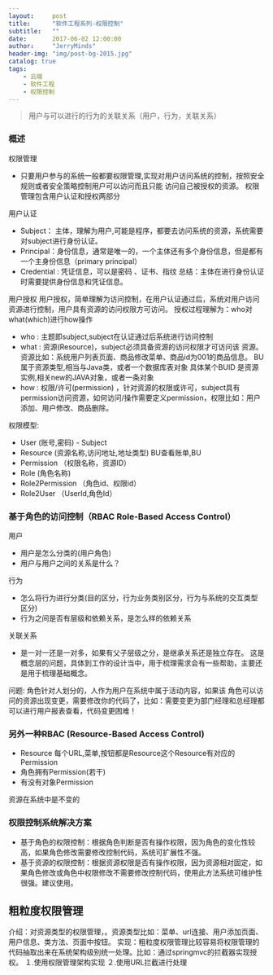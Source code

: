 ```yaml
---
layout:     post
title:      "软件工程系列-权限控制"
subtitle:   ""
date:       2017-06-02 12:00:00
author:     "JerryMinds"
header-img: "img/post-bg-2015.jpg"
catalog: true
tags:
    - 云端
    - 软件工程
    - 权限控制
---
```


> 用户与可以进行的行为的关联关系（用户，行为，关联关系）


### 概述
权限管理
* 只要用户参与的系统一般都要权限管理,实现对用户访问系统的控制，按照安全规则或者安全策略控制用户可以访问而且只能
访问自己被授权的资源。
权限管理包含用户认证和授权两部分

用户认证
* Subject： 主体，理解为用户,可能是程序，都要去访问系统的资源，系统需要对subject进行身份认证。
* Principal：身份信息，通常是唯一的，一个主体还有多个身份信息，但是都有一个主身份信息（primary principal）
* Credential : 凭证信息，可以是密码 、证书、指纹
总结：主体在进行身份认证时需要提供身份信息和凭证信息。


用户授权 
用户授权，简单理解为访问控制，在用户认证通过后，系统对用户访问资源进行控制，用户具有资源的访问权限方可访问。
授权过程理解为：who对what(which)进行how操作
* who : 主题即subject,subject在认证通过后系统进行访问控制
* what : 资源(Resource)，subject必须具备资源的访问权限才可访问该 
  资源。资源比如：系统用户列表页面、商品修改菜单、商品id为001的商品信息。
BU属于资源类型,相当与Java类，或者一个数据库表对象
具体某个BUID 是资源实例,相关new的JAVA对象，或者一条对象
* how : 权限/许可(permission) ，针对资源的权限或许可，subject具有permission访问资源，如何访问/操作需要定义permission，权限比如：用户添加、用户修改、商品删除。

权限模型:
* User (账号,密码) - Subject
* Resource (资源名称,访问地址,地址类型) BU查看账单,BU
* Permission （权限名称，资源ID）
* Role (角色名称)
* Role2Permission （角色id、权限id）
* Role2User （UserId,角色Id）



### 基于角色的访问控制（RBAC Role-Based Access Control）
用户
* 用户是怎么分类的(用户角色)
* 用户与用户之间的关系是什么？

行为
* 怎么将行为进行分类(目的区分，行为业务类别区分，行为与系统的交互类型区分)
* 行为之间是否有层级和依赖关系，是怎么样的依赖关系

关联关系
* 是一对一还是一对多，如果有父子层级之分，是继承关系还是独立存在。
这是概念层的问题，具体到工作的设计当中，用于梳理需求会有一些帮助，主要还是用于梳理基础概念。

问题:
角色针对人划分的，人作为用户在系统中属于活动内容，如果该 角色可以访问的资源出现变更，需要修改你的代码了，比如：需要变更为部门经理和总经理都可以进行用户报表查看，代码变更困难！




### 另外一种RBAC (Resource-Based Access Control)
* Resource 每个URL,菜单,按钮都是Resource这个Resource有对应的Permission
* 角色拥有Permission(若干)
* 有没有对象Permission

资源在系统中是不变的

### 权限控制系统解决方案
* 基于角色的权限控制：根据角色判断是否有操作权限，因为角色的变化性较高，如果角色修改需要修改控制代码，系统可扩展性不强。 
* 基于资源的权限控制：根据资源权限是否有操作权限，因为资源相对固定，如果角色修改或角色中权限修改不需要修改控制代码，使用此方法系统可维护性很强。建议使用。


## 粗粒度权限管理

介绍：对资源类型的权限管理，。资源类型比如：菜单、url连接、用户添加页面、用户信息、类方法、页面中按钮。
实现：粗粒度权限管理比较容易将权限管理的代码抽取出来在系统架构级别统一处理。比如：通过springmvc的拦截器实现授权。
１.使用权限管理架构实现
２.使用URL拦截进行处理










